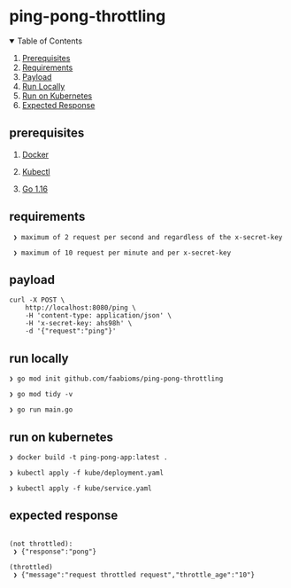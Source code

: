 # ping-pong-throttling

<!-- TABLE OF CONTENTS -->
<details open="open">
  <summary>Table of Contents</summary>
  <ol>
    <li><a href="#prerequisites">Prerequisites</a></li>
    <li><a href="#requirements">Requirements</a></li>
    <li><a href="#payload">Payload</a></li>
    <li><a href="#run-locally">Run Locally</a></li>
    <li><a href="#run-on-kubernetes">Run on Kubernetes</a></li>
    <li><a href="#expected-response">Expected Response</a></li>
  </ol>
</details>

## prerequisites

  1. [Docker](https://docs.docker.com/docker-for-mac/install/)

  2. [Kubectl](https://v1-18.docs.kubernetes.io/docs/tasks/tools/install-kubectl/)

  3. [Go 1.16](https://golang.org/doc/install?download=go1.16.darwin-amd64.pkg)

## requirements

```
 ❯ maximum of 2 request per second and regardless of the x-secret-key

 ❯ maximum of 10 request per minute and per x-secret-key
```

## payload

```
curl -X POST \
    http://localhost:8080/ping \
    -H 'content-type: application/json' \
    -H 'x-secret-key: ahs98h' \
    -d '{"request":"ping"}'
```

## run locally

```
❯ go mod init github.com/faabioms/ping-pong-throttling

❯ go mod tidy -v

❯ go run main.go
```

## run on kubernetes

```
❯ docker build -t ping-pong-app:latest .

❯ kubectl apply -f kube/deployment.yaml

❯ kubectl apply -f kube/service.yaml
```

## expected response

```

(not throttled):
 ❯ {"response":"pong"}

(throttled)
 ❯ {"message":"request throttled request","throttle_age":"10"}

```
